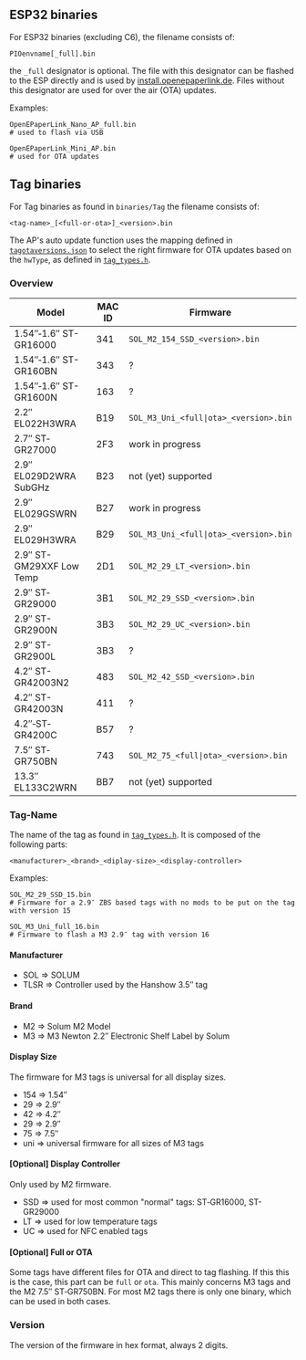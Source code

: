 ## ESP32 binaries
For ESP32 binaries (excluding C6), the filename consists of:

~~~
PIOenvname[_full].bin
~~~

the `_full` designator is optional. The file with this designator can be flashed to the ESP directly and is used by [install.openepaperlink.de](https://install.openepaperlink.de/). Files without this designator are used for over the air (OTA) updates.

Examples:
~~~
OpenEPaperLink_Nano_AP_full.bin
# used to flash via USB

OpenEPaperLink_Mini_AP.bin
# used for OTA updates
~~~

## Tag binaries

For Tag binaries as found in `binaries/Tag` the filename consists of:

~~~
<tag-name>_[<full-or-ota>]_<version>.bin
~~~

The AP's auto update function uses the mapping defined in [`tagotaversions.json`](https://github.com/jjwbruijn/OpenEPaperLink/blob/master/binaries/Tag/tagotaversions.json) to select the right firmware for OTA updates based on the `hwType`, as defined in [`tag_types.h`](https://github.com/jjwbruijn/OpenEPaperLink/blob/master/tag_types.h).

### Overview

| Model | MAC ID | Firmware |
| ----- | ------ | -------- |
| 1.54″‐1.6″ ST-GR16000 | 341 | `SOL_M2_154_SSD_<version>.bin` |
| 1.54″‐1.6″ ST-GR160BN | 343 | ? |
| 1.54″‐1.6″ ST-GR1600N | 163 | ? |
| 2.2″ EL022H3WRA | B19 | `SOL_M3_Uni_<full\|ota>_<version>.bin` |
| 2.7″ ST‐GR27000 | 2F3 | work in progress |
| 2.9″ EL029D2WRA SubGHz | B23 | not (yet) supported |
| 2.9″ EL029GSWRN | B27 | work in progress |
| 2.9″ EL029H3WRA | B29 | `SOL_M3_Uni_<full\|ota>_<version>.bin` |
| 2.9″ ST-GM29XXF Low Temp | 2D1 | `SOL_M2_29_LT_<version>.bin` |
| 2.9″ ST‐GR29000 | 3B1 | `SOL_M2_29_SSD_<version>.bin` |
| 2.9″ ST-GR2900N | 3B3 | `SOL_M2_29_UC_<version>.bin` |
| 2.9″ ST-GR2900L | 3B3 | ? |
| 4.2″ ST-GR42003N2 | 483 | `SOL_M2_42_SSD_<version>.bin` |
| 4.2″ ST-GR42003N | 411 | ? |
| 4.2″‐ST‐GR4200C | B57 | ? |
| 7.5″ ST‐GR750BN | 743 | `SOL_M2_75_<full\|ota>_<version>.bin` |
| 13.3″ EL133C2WRN | BB7 | not (yet) supported |

### Tag-Name
The name of the tag as found in [`tag_types.h`](https://github.com/jjwbruijn/OpenEPaperLink/blob/master/tag_types.h).
It is composed of the following parts:

~~~
<manufacturer>_<brand>_<diplay-size>_<display-controller>
~~~

Examples:
~~~
SOL_M2_29_SSD_15.bin
# Firmware for a 2.9″ ZBS based tags with no mods to be put on the tag with version 15 

SOL_M3_Uni_full_16.bin
# Firmware to flash a M3 2.9″ tag with version 16
~~~

#### Manufacturer
- SOL => SOLUM
- TLSR => Controller used by the Hanshow 3.5″ tag

#### Brand
- M2 => Solum M2 Model
- M3 => M3 Newton 2.2″ Electronic Shelf Label by Solum

#### Display Size

The firmware for M3 tags is universal for all display sizes.

- 154 => 1.54″
- 29 => 2.9″
- 42 => 4.2″
- 29 => 2.9″
- 75 => 7.5″
- uni => universal firmware for all sizes of M3 tags

#### [Optional] Display Controller

Only used by M2 firmware.

- SSD => used for most common "normal" tags: ST‐GR16000, ST-GR29000
- LT => used for low temperature tags
- UC => used for NFC enabled tags

#### [Optional] Full or OTA

Some tags have different files for OTA and direct to tag flashing.
If this this is the case, this part can be `full` or `ota`.
This mainly concerns M3 tags and the M2 7.5″ ST‐GR750BN.
For most M2 tags there is only one binary, which can be used in both cases. 

### Version

The version of the firmware in hex format, always 2 digits.
